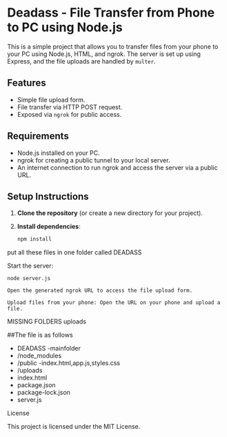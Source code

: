 # Deadass - File Transfer from Phone to PC using Node.js

This is a simple project that allows you to transfer files from your phone to your PC using Node.js, HTML, and ngrok. The server is set up using Express, and the file uploads are handled by `multer`.

## Features
- Simple file upload form.
- File transfer via HTTP POST request.
- Exposed via `ngrok` for public access.

## Requirements
- Node.js installed on your PC.
- ngrok for creating a public tunnel to your local server.
- An internet connection to run ngrok and access the server via a public URL.

## Setup Instructions

1. **Clone the repository** (or create a new directory for your project).
   
2. **Install dependencies**:

   ```bash
   npm install
put all these files in one folder called DEADASS

Start the server:

    node server.js

    Open the generated ngrok URL to access the file upload form.

    Upload files from your phone: Open the URL on your phone and upload a file.

MISSING FOLDERS 
uploads

##The file is as follows
- DEADASS -mainfolder
- /node_modules
- /public -index.html,app.js,styles.css
- /uploads
- index.html
- package.json
- package-lock.json
- server.js

License

This project is licensed under the MIT License.
